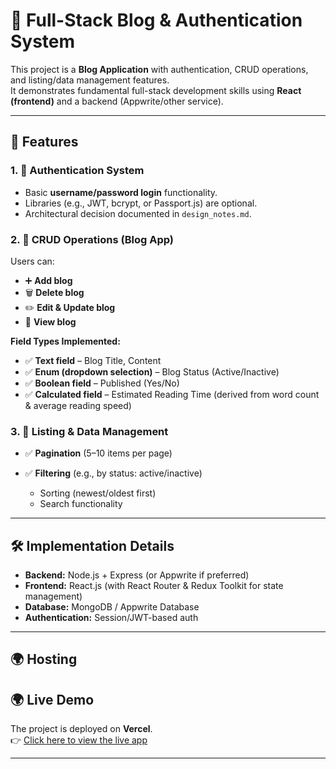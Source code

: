 # 🚀 Full-Stack Blog & Authentication System

This project is a **Blog Application** with authentication, CRUD operations, and listing/data management features.  
It demonstrates fundamental full-stack development skills using **React (frontend)** and a backend (Appwrite/other service).  

---

## 📌 Features

### 1. 🔑 Authentication System
- Basic **username/password login** functionality.
- Libraries (e.g., JWT, bcrypt, or Passport.js) are optional.
- Architectural decision documented in `design_notes.md`.

### 2. 📝 CRUD Operations (Blog App)
Users can:
- ➕ **Add blog**
- 🗑️ **Delete blog**
- ✏️ **Edit & Update blog**
- 👀 **View blog**

**Field Types Implemented:**
- ✅ **Text field** – Blog Title, Content  
- ✅ **Enum (dropdown selection)** – Blog Status (Active/Inactive)  
- ✅ **Boolean field** – Published (Yes/No)  
- ✅ **Calculated field** – Estimated Reading Time (derived from word count & average reading speed)

### 3. 📂 Listing & Data Management
- ✅ **Pagination** (5–10 items per page)  
- ✅ **Filtering** (e.g., by status: active/inactive)  
    
  - Sorting (newest/oldest first)  
  - Search functionality  

---

## 🛠️ Implementation Details

- **Backend:** Node.js + Express (or Appwrite if preferred)  
- **Frontend:** React.js (with React Router & Redux Toolkit for state management)  
- **Database:** MongoDB / Appwrite Database  
- **Authentication:** Session/JWT-based auth  

---

## 🌍 Hosting

## 🌍 Live Demo

The project is deployed on **Vercel**.  
👉 [Click here to view the live app](myassignment-n3500fnaf-priyansh-khasdevs-projects.vercel.app)

 

---

